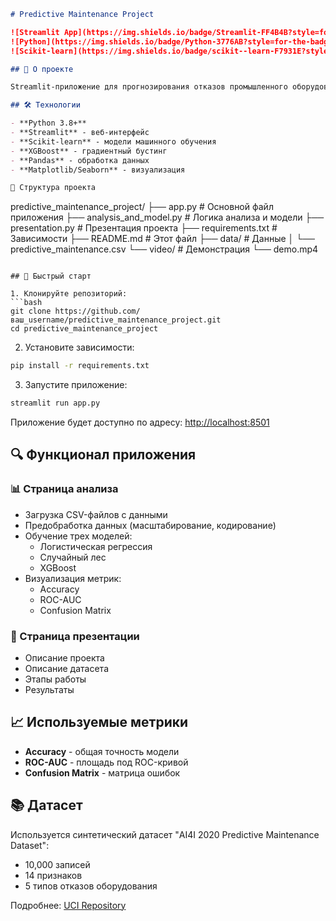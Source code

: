 ```markdown
# Predictive Maintenance Project

![Streamlit App](https://img.shields.io/badge/Streamlit-FF4B4B?style=for-the-badge&logo=Streamlit&logoColor=white)
![Python](https://img.shields.io/badge/Python-3776AB?style=for-the-badge&logo=python&logoColor=white)
![Scikit-learn](https://img.shields.io/badge/scikit--learn-F7931E?style=for-the-badge&logo=scikit-learn&logoColor=white)

## 📌 О проекте

Streamlit-приложение для прогнозирования отказов промышленного оборудования с использованием методов машинного обучения. Проект решает задачу бинарной классификации (отказ/исправность) на основе данных датчиков оборудования.

## 🛠 Технологии

- **Python 3.8+**
- **Streamlit** - веб-интерфейс
- **Scikit-learn** - модели машинного обучения
- **XGBoost** - градиентный бустинг
- **Pandas** - обработка данных
- **Matplotlib/Seaborn** - визуализация

📂 Структура проекта

```
predictive_maintenance_project/
├── app.py                 # Основной файл приложения
├── analysis_and_model.py  # Логика анализа и модели
├── presentation.py        # Презентация проекта
├── requirements.txt       # Зависимости
├── README.md              # Этот файл
├── data/                  # Данные
│   └── predictive_maintenance.csv
└── video/                 # Демонстрация
    └── demo.mp4
```

## 🚀 Быстрый старт

1. Клонируйте репозиторий:
```bash
git clone https://github.com/ваш_username/predictive_maintenance_project.git
cd predictive_maintenance_project
```

2. Установите зависимости:
```bash
pip install -r requirements.txt
```

3. Запустите приложение:
```bash
streamlit run app.py
```

Приложение будет доступно по адресу: [http://localhost:8501](http://localhost:8501)

## 🔍 Функционал приложения

### 📊 Страница анализа
- Загрузка CSV-файлов с данными
- Предобработка данных (масштабирование, кодирование)
- Обучение трех моделей:
  - Логистическая регрессия
  - Случайный лес
  - XGBoost
- Визуализация метрик:
  - Accuracy
  - ROC-AUC
  - Confusion Matrix

### 🎤 Страница презентации
- Описание проекта
- Описание датасета
- Этапы работы
- Результаты

## 📈 Используемые метрики

- **Accuracy** - общая точность модели
- **ROC-AUC** - площадь под ROC-кривой
- **Confusion Matrix** - матрица ошибок

## 📚 Датасет

Используется синтетический датасет "AI4I 2020 Predictive Maintenance Dataset":
- 10,000 записей
- 14 признаков
- 5 типов отказов оборудования

Подробнее: [UCI Repository](https://archive.ics.uci.edu/dataset/601/predictive+maintenance+dataset)

